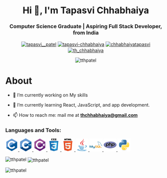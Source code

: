 <h1 align="center">Hi 👋, I'm Tapasvi Chhabhaiya</h1>
<h3 align="center">Computer Science Graduate | Aspiring Full Stack Developer, from India</h3>



<p align="center">
<a href="https://twitter.com/tapasvi__patel" target="blank"><img align="center" src="https://raw.githubusercontent.com/rahuldkjain/github-profile-readme-generator/master/src/images/icons/Social/twitter.svg" alt="tapasvi__patel" height="30" width="40" /></a>
<a href="https://linkedin.com/in/tapasvi-chhabhaiya" target="blank"><img align="center" src="https://raw.githubusercontent.com/rahuldkjain/github-profile-readme-generator/master/src/images/icons/Social/linked-in-alt.svg" alt="tapasvi-chhabhaiya" height="30" width="40" /></a>
<a href="https://kaggle.com/chhabhaiyatapasvi" target="blank"><img align="center" src="https://raw.githubusercontent.com/rahuldkjain/github-profile-readme-generator/master/src/images/icons/Social/kaggle.svg" alt="chhabhaiyatapasvi" height="30" width="40" /></a>
<a href="https://instagram.com/th_chhabhaiya" target="blank"><img align="center" src="https://raw.githubusercontent.com/rahuldkjain/github-profile-readme-generator/master/src/images/icons/Social/instagram.svg" alt="th_chhabhaiya" height="30" width="40" /></a>
</p>


<p align="center"> <img src="https://komarev.com/ghpvc/?username=tthpatel&label=Profile%20views&color=e6416b&style=flat" alt="tthpatel" /> </p>


<h1 align="left">About</h1>


- 🔭 I’m currently working on My skills

- 🌱 I’m currently learning React, JavaScript, and app development.

- 📫 How to reach me: mail me at **thchhabhaiya@gmail.com**


<h3 align="left">Languages and Tools:</h3>
<p align="left"> <a href="https://www.cprogramming.com/" target="_blank" rel="noreferrer"> <img src="https://raw.githubusercontent.com/devicons/devicon/master/icons/c/c-original.svg" alt="c" width="40" height="40"/> </a> <a href="https://www.w3schools.com/cpp/" target="_blank" rel="noreferrer"> <img src="https://raw.githubusercontent.com/devicons/devicon/master/icons/cplusplus/cplusplus-original.svg" alt="cplusplus" width="40" height="40"/> </a> <a href="https://www.w3schools.com/cs/" target="_blank" rel="noreferrer"> <img src="https://raw.githubusercontent.com/devicons/devicon/master/icons/csharp/csharp-original.svg" alt="csharp" width="40" height="40"/> </a> <a href="https://www.w3schools.com/css/" target="_blank" rel="noreferrer"> <img src="https://raw.githubusercontent.com/devicons/devicon/master/icons/css3/css3-original-wordmark.svg" alt="css3" width="40" height="40"/> </a> <a href="https://www.w3.org/html/" target="_blank" rel="noreferrer"> <img src="https://raw.githubusercontent.com/devicons/devicon/master/icons/html5/html5-original-wordmark.svg" alt="html5" width="40" height="40"/> </a> <a href="https://www.java.com" target="_blank" rel="noreferrer"> <img src="https://raw.githubusercontent.com/devicons/devicon/master/icons/java/java-original.svg" alt="java" width="40" height="40"/> </a> <a href="https://www.mysql.com/" target="_blank" rel="noreferrer"> <img src="https://raw.githubusercontent.com/devicons/devicon/master/icons/mysql/mysql-original-wordmark.svg" alt="mysql" width="40" height="40"/> </a> <a href="https://www.php.net" target="_blank" rel="noreferrer"> <img src="https://raw.githubusercontent.com/devicons/devicon/master/icons/php/php-original.svg" alt="php" width="40" height="40"/> </a> <a href="https://www.python.org" target="_blank" rel="noreferrer"> <img src="https://raw.githubusercontent.com/devicons/devicon/master/icons/python/python-original.svg" alt="python" width="40" height="40"/> </a> </p>

<p><img align="left" src="https://github-readme-stats.vercel.app/api/top-langs?username=tthpatel&show_icons=true&theme=dark&locale=en&layout=compact" alt="tthpatel" /></p>
<p>  </p>
<p>&nbsp;<img align="center" src="https://github-readme-stats.vercel.app/api?username=tthpatel&show_icons=true&theme=dark&locale=en" alt="tthpatel" /></p>
<p><img align="center" src="https://github-readme-streak-stats.herokuapp.com/?user=tthpatel&theme=dark" alt="tthpatel" /></p>
 
